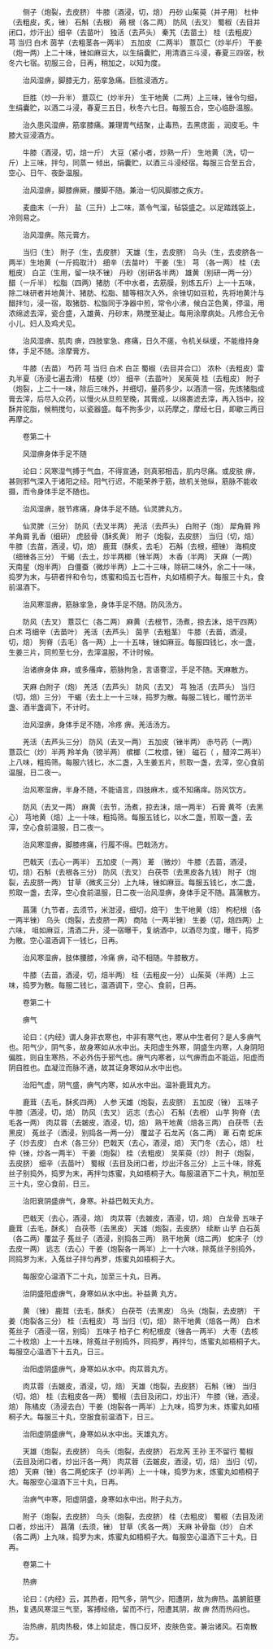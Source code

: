 <!-- { "loadSidebar": true } -->
　　侧子（炮裂，去皮脐） 牛膝（酒浸，切，焙） 丹砂 山茱萸（并子用） 杜仲（去粗皮，炙，锉） 石斛（去根） 蒴 根（各二两） 防风（去叉） 蜀椒（去目并闭口，炒汗出）细辛（去苗叶） 独活（去芦头） 秦艽（去苗土） 桂（去粗皮） 芎 当归 白术 茵芋（去粗茎各一两半） 五加皮（二两半） 薏苡仁（炒半斤） 干姜（炮一两）上二十味，锉如麻豆大，以生绢囊贮，用清酒三斗浸，春夏三四宿，秋冬六七宿。初服三合，日再，稍加之，以知为度。

　　治风湿痹，脚膝无力，筋挛急痛。巨胜浸酒方。

　　巨胜（炒一升半） 薏苡仁（炒半升） 生干地黄（二两）上三味，锉令匀细，生绢囊贮，以酒二斗浸，春夏三五日，秋冬六七日。每服五合，空心临卧温服。

　　治久患风湿痹，筋挛膝痛。兼理胃气结聚，止毒热，去黑痣面 ，润皮毛。牛膝大豆浸酒方。

　　牛膝（酒浸，切，焙一斤） 大豆（紧小者，炒熟一斤） 生地黄（洗，切一斤）上三味，拌匀，同蒸一 倾出，绢囊贮，以酒三斗浸经宿。每服三合至五合，空心、日午、夜卧温服。

　　治风湿痹，脚膝痹厥，腰脚不随。兼治一切风脚膝之疾方。

　　麦曲末（一升） 盐（三升）上二味，蒸令气溜，毡袋盛之。以足踏践袋上，冷则易之。

　　治风湿痹。陈元膏方。

　　当归（生） 附子（生，去皮脐） 天雄（生，去皮脐） 乌头（生，去皮脐各一两半）生地黄（一斤捣取汁） 细辛（去苗叶） 干姜（生） 芎 （各一两） 桂（去粗皮） 白芷（生用，留一块不锉） 丹砂（别研各半两） 雄黄（别研一两一分） 醋（一斤半） 松脂（四两）猪肪（不中水者，去筋膜，别炼五斤）上一十五味，除二味研者并地黄汁、猪肪、松脂、醋等相次入外，余锉切如豆粒，先将地黄汁与醋拌匀，浸一宿，取猪肪、松脂同于净器中煎，常令小沸，候白芷色黄，停温，用浓绵滤去滓，瓷合盛，入雄黄、丹砂末，熟搅至凝止。每用涂摩病处。凡修合无令小儿、妇人及鸡犬见。

　　治风湿痹、肌肉 痹，四肢挛急、疼痛，日久不瘥，令机关纵缓，不能维持身体，手足不随。涂摩膏方。

　　牛膝（去苗） 芍药 芎 当归 白术 白芷 蜀椒（去目并合口） 浓朴（去粗皮）雷丸半夏（汤浸七遍去滑） 桔梗（炒） 细辛（去苗叶） 吴茱萸 桂（去粗皮） 附子（炮裂，上二十一味，除后三味外，并细切，量药多少，以酒渍一宿，先炼猪脂成膏去滓，后尽入众药，以慢火从旦煎至晚，其膏成，以绵裹滤去滓，再入铛中，投酥并驼脂，候稍搅匀，以瓷器盛。每不拘多少，以药摩之，摩经七日，即歇三两日再摩之。

　　卷第二十

　　风湿痹身体手足不随

　　论曰：风寒湿气搏于气血，不得宣通，则真邪相击，肌内尽痛。或皮肤 痹，甚则邪气深入于诸阳之经。阳气行迟，不能荣养于筋，故机关弛纵，筋脉不能收摄，而令身体手足不随也。

　　治风湿痹，肢节疼痛，身体手足不随。仙灵脾丸方。

　　仙灵脾（三分） 防风（去叉半两） 羌活（去芦头） 白附子（炮） 犀角屑 羚羊角屑 乳香（细研） 虎胫骨（酥炙黄） 附子（炮裂，去皮脐） 当归（切，焙） 牛膝（去苗，酒浸，切，焙） 鹿茸（酥炙，去毛） 石斛（去根，细锉） 海桐皮（细锉各三分） 干蝎（去土，炒半两榔（锉半两） 木香（半两） 天麻（一两） 天南星（炮半两） 白僵蚕（微炒半两）上二十三味，除研二味外，余二十一味，捣罗为末，与研者拌和令匀，炼蜜和捣五七百杵，丸如梧桐子大。每服三十丸，食前温酒下。

　　治风寒湿痹，筋脉挛急，身体手足不随。防风汤方。

　　防风（去叉） 薏苡仁（各二两） 麻黄（去根节，汤煮，掠去沫，焙干四两） 白术 芎细辛（去苗叶） 羌活（去芦头） 茵芋（去粗茎） 牛膝（去苗，酒浸，切，焙） 狗脊（去毛）各一两）上一十五味，锉如麻豆。每服四钱匕，水一盏，生姜三片，同煎至七分，去滓温服，不计时候。

　　治诸痹身体 麻，或多瘙痒，筋脉拘急，言语謇涩，手足不随。天麻散方。

　　天麻 白附子（炮） 羌活（去芦头） 防风（去叉） 芎 独活（去芦头） 当归（切，焙）三分） 干蝎（去土上一十三味，捣罗为散。每服二钱匕，暖竹沥半盏、酒半盏调下，不计时。

　　治风湿痹，身体手足不随，冷疼 痹。羌活汤方。

　　羌活（去芦头三分） 防风（去叉一两） 五加皮（锉半两） 赤芍药（一两） 薏苡仁（炒）半两 羚羊角（镑半两） 槟榔（二枚煨，锉） 磁石（ ，醋淬二两半）上八味，粗捣筛。每服六钱匕，水二盏，入生姜五片，煎取一盏，去滓，空心食前温服，日二夜一。

　　治风寒湿痹，半身不随，不能语言，四肢麻木，或不知痛痒。防风饮方。

　　防风（去叉一两） 麻黄（去节，汤煮，掠去沫，焙一两半） 石膏 黄芩（去黑心） 芎地黄（焙）上一十味，粗捣筛。每服五钱匕，以水二盏，煎取一盏，去滓，空心食前温服，日二夜一。

　　治风寒湿痹，脚膝疼痛，行履不得。巴戟汤方。

　　巴戟天（去心一两半） 五加皮（一两） 萆 （微炒） 牛膝（去苗，酒浸，切，焙）石斛（去根各三分） 防风（去叉） 白茯苓（去黑皮各九钱） 附子（炮裂，去皮脐一两） 甘草（微炙三分）上九味，锉如麻豆。每服五钱匕，水二盏，煎取一盏，去滓，空心食前温服，日二夜一治风湿痹，身体手足不随。菖蒲散方。

　　菖蒲（九节者，去须节，米泔浸，细切，焙干） 生干地黄（焙） 枸杞根（各一两半锉） 乌头（炮裂，去皮脐一两） 商陆（一两半锉） 生姜（切，焙四两）上六味， 咀如麻豆，清酒二升，浸一宿曝干，复纳酒中，以酒尽为度，曝干，捣罗为散。空心温酒调下一钱匕，日再。

　　治风寒湿痹，肢体腰膝，冷痛 痹，动不相随。牛膝散方。

　　牛膝（去苗，酒浸，切，焙半两） 桂（去粗皮一分） 山茱萸（半两）上三味，捣罗为散。每服二钱匕，温酒调下，空心、食前，日再。

　　卷第二十

　　痹气

　　论曰：《内经》谓人身非衣寒也，中非有寒气也，寒从中生者何？是人多痹气也。阳气少，阴气多，故身寒如从水中出。夫阳虚生外寒，阴盛生内寒，人身阴阳偏胜，则自生寒热，不必外伤于邪气也。痹气内寒者，以气痹而血不能运，阳虚而阴自胜也。血凝泣而脉不通，故其证身寒如从水中出也。

　　治阳气虚，阴气盛，痹气内寒，如从水中出。温补鹿茸丸方。

　　鹿茸（去毛，酥炙四两） 人参 天雄（炮裂，去皮脐） 五加皮（锉） 五味子 牛膝（酒浸，切，焙） 防风（去叉） 远志（去心） 石斛（去根） 山芋 狗脊（去毛各一两） 肉苁蓉（去皴皮，酒浸，切，焙） 熟干地黄（焙各三两） 白茯苓（去黑皮） 菟丝子（酒浸，别捣各一两一分） 覆盆子 石龙芮（各二两） 萆 石南 蛇床子（炒去皮） 白术（各三分）巴戟天（去心，酒浸，焙） 天门冬（去心，焙） 杜仲（锉，炒各一两半） 干姜（炮裂） 桂（去粗皮） 吴茱萸（炒） 附子（炮裂，去皮脐） 细辛（去苗叶） 蜀椒（去目及闭口者，炒出汗各三分）上三十味，除菟丝子别捣外，捣罗为末，再拌匀炼蜜，丸如梧桐子大。每服温酒下二十丸，稍加至三十丸，空心食前，日三。

　　治阳衰阴盛痹气，身寒。补益巴戟天丸方。

　　巴戟天（去心，酒浸，焙） 肉苁蓉（去皴皮，酒浸，切，焙） 白龙骨 五味子 鹿茸（去毛，酥炙） 白茯苓（去黑皮） 天雄（炮裂，去皮脐） 续断 山芋 白石英（各二两）覆盆子 菟丝子（酒浸，别捣各三两） 熟干地黄（焙二两） 蛇床子（炒去皮一两） 远志（去心）干姜（炮裂各一两半）上一十六味，除菟丝子别捣外，同捣罗为末，入菟丝子拌匀再罗，炼蜜丸如梧桐子大。

　　每服空心温酒下二十丸，加至三十丸，日再。

　　治阴盛阳虚痹气，身寒如从水中出。补益黄 丸方。

　　黄 （锉） 鹿茸（去毛，酥炙） 白茯苓（去黑皮） 乌头（炮裂，去皮脐） 干姜（炮裂各三分） 桂（去粗皮） 芎 当归（切，焙） 熟干地黄（焙各一两） 白术 菟丝子（酒浸一宿，别捣） 五味子 柏子仁 枸杞根皮（锉各一两半） 大枣（去核二十枚焙）上一十五味，除菟丝子别捣外，同捣罗，再拌匀，炼蜜丸如梧桐子大。每服空心温酒下十五丸，日三。

　　治阳虚阴盛痹气，身寒如从水中。肉苁蓉丸方。

　　肉苁蓉（去皴皮，酒浸，切，焙） 天雄（炮裂，去皮脐） 石斛（锉） 当归（切，焙） 桂（去粗皮各一两） 蜀椒（去目及闭口，炒出汗） 牛膝（锉，酒浸，焙） 陈橘皮（汤浸去白）干姜（炮裂各一两半）上九味，捣罗为末，炼蜜丸如梧桐子大。每服三十丸，空服食前温酒下，日三。

　　治阳虚阴盛痹气，身寒如从水中出。天雄丸方。

　　天雄（炮裂，去皮脐） 乌头（炮裂，去皮脐） 石龙芮 王孙 王不留行 蜀椒（去目及闭口者，炒出汗各一两） 肉苁蓉（去皴皮，酒浸，切，焙） 当归（切，焙） 天麻（锉）各二两蛇床子（炒半两）上一十味，捣罗为末，炼蜜丸如梧桐子大。每服空心温酒下三十丸，日再。

　　治痹气中寒，阳虚阴盛，身寒如水中出。附子丸方。

　　附子（炮裂，去皮脐） 乌头（炮裂，去皮脐） 桂（去粗皮） 蜀椒（去目及闭口者，炒出汗） 菖蒲（去须，锉） 甘草（炙各一两） 天麻 补骨脂（炒） 白术（各二两）上九味，捣罗为末，炼蜜丸如梧桐子大。每服空心温酒下三十丸，日再。

　　卷第二十

　　热痹

　　论曰：《内经》云，其热者，阳气多，阴气少，阳遭阴，故为痹热。盖腑脏壅热，复遇风寒湿三气至，客搏经络，留而不行，阳遭其阴，故 痹 然而热闷也。

　　治热痹，肌肉热极，体上如鼠走，唇口反坏，皮肤色变。兼治诸风。石南散方。

